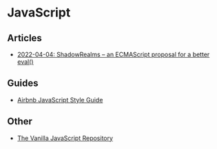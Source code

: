# JavaScript

## Articles
- [2022-04-04: ShadowRealms – an ECMAScript proposal for a better eval()](https://2ality.com/2022/04/shadow-realms.html)

## Guides
- [Airbnb JavaScript Style Guide](https://github.com/airbnb/javascript)

## Other
- [The Vanilla JavaScript Repository](https://vanillalist.top/)